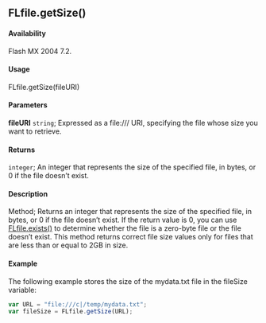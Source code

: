 ## FLfile.getSize()

#### Availability

Flash MX 2004 7.2.

#### Usage

FLfile.getSize(fileURI)

#### Parameters

**fileURI** `string`; Expressed as a file:/// URI, specifying the file whose size you want to retrieve.

#### Returns

`integer`; An integer that represents the size of the specified file, in bytes, or 0 if the file doesn’t exist.

#### Description

Method; Returns an integer that represents the size of the specified file, in bytes, or 0 if the file doesn’t exist. If the return value is 0, you can use [FLfile.exists()](../FLfile_object/FLfile2.md) to determine whether the file is a zero-byte file or the file doesn’t exist.
This method returns correct file size values only for files that are less than or equal to 2GB in size.

#### Example

The following example stores the size of the mydata.txt file in the fileSize variable:

```javascript
var URL = "file:///c|/temp/mydata.txt";
var fileSize = FLfile.getSize(URL);
```
